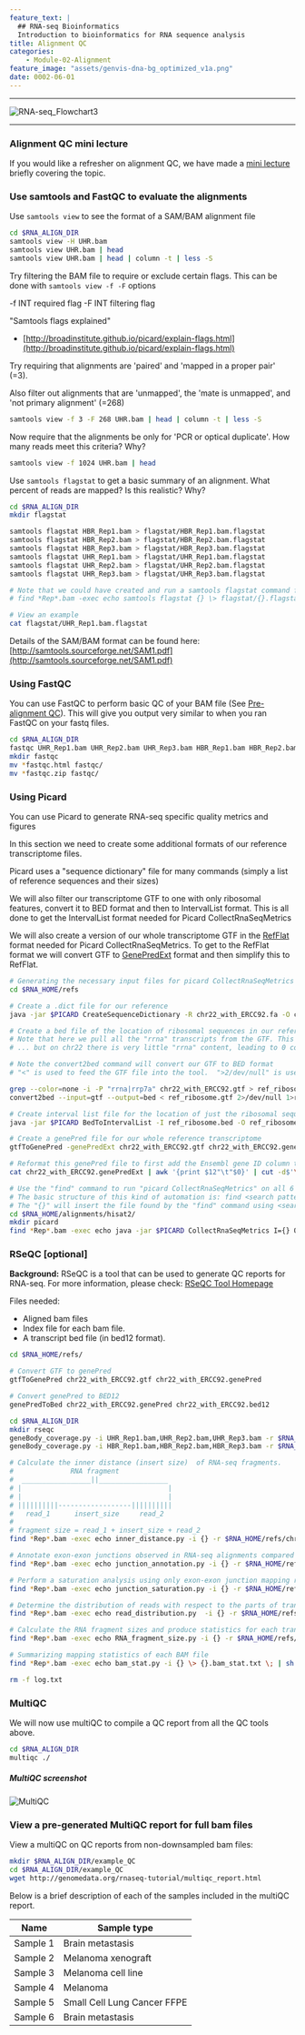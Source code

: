 ```yaml
---
feature_text: |
  ## RNA-seq Bioinformatics
  Introduction to bioinformatics for RNA sequence analysis
title: Alignment QC
categories:
    - Module-02-Alignment
feature_image: "assets/genvis-dna-bg_optimized_v1a.png"
date: 0002-06-01
---
```


***

![RNA-seq_Flowchart3](/assets/module_2/RNA-seq_Flowchart3.png)

***

### Alignment QC mini lecture
If you would like a refresher on alignment QC, we have made a [mini lecture](https://github.com/griffithlab/rnabio.org/blob/master/assets/lectures/cshl/2024/mini/RNASeq_MiniLecture_02_04_alignmentQC.pdf) briefly covering the topic.

### Use samtools and FastQC to evaluate the alignments
Use `samtools view` to see the format of a SAM/BAM alignment file

```bash
cd $RNA_ALIGN_DIR
samtools view -H UHR.bam
samtools view UHR.bam | head
samtools view UHR.bam | head | column -t | less -S

```

Try filtering the BAM file to require or exclude certain flags. This can be done with `samtools view -f -F` options

-f INT required flag -F INT filtering flag

"Samtools flags explained"

* [http://broadinstitute.github.io/picard/explain-flags.html](http://broadinstitute.github.io/picard/explain-flags.html)

Try requiring that alignments are 'paired' and 'mapped in a proper pair' (=3). 

Also filter out alignments that are 'unmapped', the 'mate is unmapped', and 'not primary alignment' (=268)

```bash
samtools view -f 3 -F 268 UHR.bam | head | column -t | less -S

```

Now require that the alignments be only for 'PCR or optical duplicate'. How many reads meet this criteria? Why?

```bash
samtools view -f 1024 UHR.bam | head

```

Use `samtools flagstat` to get a basic summary of an alignment. What percent of reads are mapped? Is this realistic? Why?

```bash
cd $RNA_ALIGN_DIR
mkdir flagstat

samtools flagstat HBR_Rep1.bam > flagstat/HBR_Rep1.bam.flagstat
samtools flagstat HBR_Rep2.bam > flagstat/HBR_Rep2.bam.flagstat
samtools flagstat HBR_Rep3.bam > flagstat/HBR_Rep3.bam.flagstat
samtools flagstat UHR_Rep1.bam > flagstat/UHR_Rep1.bam.flagstat
samtools flagstat UHR_Rep2.bam > flagstat/UHR_Rep2.bam.flagstat
samtools flagstat UHR_Rep3.bam > flagstat/UHR_Rep3.bam.flagstat

# Note that we could have created and run a samtools flagstat command for all files ending in *Rep*.bam using the following construct:
# find *Rep*.bam -exec echo samtools flagstat {} \> flagstat/{}.flagstat \; | sh

# View an example
cat flagstat/UHR_Rep1.bam.flagstat

```

Details of the SAM/BAM format can be found here: [http://samtools.sourceforge.net/SAM1.pdf](http://samtools.sourceforge.net/SAM1.pdf)

### Using FastQC
You can use FastQC to perform basic QC of your BAM file (See [Pre-alignment QC](https://rnabio.org/module-01-inputs/0001/06/01/Pre-alignment_QC/)). This will give you output very similar to when you ran FastQC on your fastq files.

```bash
cd $RNA_ALIGN_DIR
fastqc UHR_Rep1.bam UHR_Rep2.bam UHR_Rep3.bam HBR_Rep1.bam HBR_Rep2.bam HBR_Rep3.bam
mkdir fastqc
mv *fastqc.html fastqc/
mv *fastqc.zip fastqc/

```

### Using Picard
You can use Picard to generate RNA-seq specific quality metrics and figures

In this section we need to create some additional formats of our reference transcriptome files. 

Picard uses a "sequence dictionary" file for many commands (simply a list of reference sequences and their sizes)

We will also filter our transcriptome GTF to one with only ribosomal features, convert it to BED format and then to IntervalList format.
This is all done to get the IntervalList format needed for Picard CollectRnaSeqMetrics

We will also create a version of our whole transcriptome GTF in the [RefFlat](http://genome.ucsc.edu/goldenPath/gbdDescriptionsOld.html#RefFlat) format needed for Picard CollectRnaSeqMetrics. To get to the RefFlat format we will convert GTF to [GenePredExt](https://genome.ucsc.edu/goldenPath/gbdDescriptionsOld.html#GenePredExt) format and then simplify this to RefFlat.

```bash
# Generating the necessary input files for picard CollectRnaSeqMetrics
cd $RNA_HOME/refs

# Create a .dict file for our reference
java -jar $PICARD CreateSequenceDictionary -R chr22_with_ERCC92.fa -O chr22_with_ERCC92.dict

# Create a bed file of the location of ribosomal sequences in our reference (first extract them from the GTF then convert to BED format)
# Note that here we pull all the "rrna" transcripts from the GTF. This is a good strategy for the whole transcriptome ...
# ... but on chr22 there is very little "rrna" content, leading to 0 coverage for all samples, so we are also adding a single protein coding ribosomal gene "RRP7A" (normally we would not do this)

# Note the convert2bed command will convert our GTF to BED format
# "<" is used to feed the GTF file into the tool.  ">2/dev/null" is used to throw away a harmless warning. "1>" is use to save our result to a file

grep --color=none -i -P "rrna|rrp7a" chr22_with_ERCC92.gtf > ref_ribosome.gtf
convert2bed --input=gtf --output=bed < ref_ribosome.gtf 2>/dev/null 1>ref_ribosome.bed

# Create interval list file for the location of just the ribosomal sequences in our reference
java -jar $PICARD BedToIntervalList -I ref_ribosome.bed -O ref_ribosome.interval_list -SD chr22_with_ERCC92.dict

# Create a genePred file for our whole reference transcriptome
gtfToGenePred -genePredExt chr22_with_ERCC92.gtf chr22_with_ERCC92.genePredExt

# Reformat this genePred file to first add the Ensembl gene ID column to the beginning of the dataframe using "awk", and then subset it down to the first 11 columns using "cut".
cat chr22_with_ERCC92.genePredExt | awk '{print $12"\t"$0}' | cut -d$'\t' -f1-11 > chr22_with_ERCC92.refFlat.txt

# Use the "find" command to run "picard CollectRnaSeqMetrics" on all 6 BAM files. 
# The basic structure of this kind of automation is: find <search pattern> -exec command {} \;
# The "{}" will insert the file found by the "find" command using <search pattern>.  "\;" indicates the end of the command.
cd $RNA_HOME/alignments/hisat2/
mkdir picard
find *Rep*.bam -exec echo java -jar $PICARD CollectRnaSeqMetrics I={} O=picard/{}.RNA_Metrics REF_FLAT=$RNA_HOME/refs/chr22_with_ERCC92.refFlat.txt STRAND=SECOND_READ_TRANSCRIPTION_STRAND RIBOSOMAL_INTERVALS=$RNA_HOME/refs/ref_ribosome.interval_list \; | sh

```

### RSeQC [optional]
**Background:** RSeQC is a tool that can be used to generate QC reports for RNA-seq. For more information, please check: [RSeQC Tool Homepage](http://rseqc.sourceforge.net/)

Files needed:

* Aligned bam files
* Index file for each bam file.
* A transcript bed file (in bed12 format).

```bash
cd $RNA_HOME/refs/

# Convert GTF to genePred
gtfToGenePred chr22_with_ERCC92.gtf chr22_with_ERCC92.genePred

# Convert genePred to BED12
genePredToBed chr22_with_ERCC92.genePred chr22_with_ERCC92.bed12

cd $RNA_ALIGN_DIR
mkdir rseqc
geneBody_coverage.py -i UHR_Rep1.bam,UHR_Rep2.bam,UHR_Rep3.bam -r $RNA_HOME/refs/chr22_with_ERCC92.bed12 -o rseqc/UHR
geneBody_coverage.py -i HBR_Rep1.bam,HBR_Rep2.bam,HBR_Rep3.bam -r $RNA_HOME/refs/chr22_with_ERCC92.bed12 -o rseqc/HBR

# Calculate the inner distance (insert size)  of RNA-seq fragments. 
#              RNA fragment
#  _________________||_________________
# |                                    |
# |                                    |
# ||||||||||------------------||||||||||
#   read_1      insert_size     read_2
#
# fragment size = read_1 + insert_size + read_2
find *Rep*.bam -exec echo inner_distance.py -i {} -r $RNA_HOME/refs/chr22_with_ERCC92.bed12 -o rseqc/{} \; | sh

# Annotate exon-exon junctions observed in RNA-seq alignments compared to know exon-exon junctions
find *Rep*.bam -exec echo junction_annotation.py -i {} -r $RNA_HOME/refs/chr22_with_ERCC92.bed12 -o rseqc/{} \; | sh

# Perform a saturation analysis using only exon-exon junction mapping reads
find *Rep*.bam -exec echo junction_saturation.py -i {} -r $RNA_HOME/refs/chr22_with_ERCC92.bed12 -o rseqc/{} \; | sh

# Determine the distribution of reads with respect to the parts of transcripts they align to (e.g. 5' UTR, CDS, 3'UTR, intron, etc.)
find *Rep*.bam -exec echo read_distribution.py  -i {} -r $RNA_HOME/refs/chr22_with_ERCC92.bed12 \> rseqc/{}.read_dist.txt \; | sh

# Calculate the RNA fragment sizes and produce statistics for each transcript
find *Rep*.bam -exec echo RNA_fragment_size.py -i {} -r $RNA_HOME/refs/chr22_with_ERCC92.bed12 \> rseqc/{}.frag_size.txt \; | sh

# Summarizing mapping statistics of each BAM file
find *Rep*.bam -exec echo bam_stat.py -i {} \> {}.bam_stat.txt \; | sh

rm -f log.txt

```

### MultiQC
We will now use multiQC to compile a QC report from all the QC tools above.

```bash
cd $RNA_ALIGN_DIR
multiqc ./

```

##### MultiQC screenshot
![MultiQC](/assets/module_2/multiqc.png)

### View a pre-generated MultiQC report for full bam files
View a multiQC on QC reports from non-downsampled bam files:
```bash
mkdir $RNA_ALIGN_DIR/example_QC
cd $RNA_ALIGN_DIR/example_QC
wget http://genomedata.org/rnaseq-tutorial/multiqc_report.html

```

Below is a brief description of each of the samples included in the multiQC report.

| Name     |        Sample type         |
|----------|----------------------------|
| Sample 1 | Brain metastasis           |
| Sample 2 | Melanoma xenograft         |
| Sample 3 | Melanoma cell line         |
| Sample 4 | Melanoma                   |
| Sample 5 | Small Cell Lung Cancer FFPE|
| Sample 6 | Brain metastasis           |


